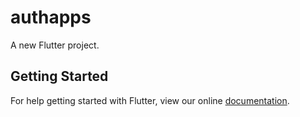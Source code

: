 # authapps

A new Flutter project.

## Getting Started

For help getting started with Flutter, view our online
[documentation](https://flutter.io/).
